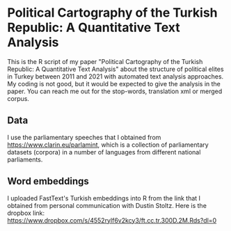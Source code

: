 # Political Cartography of the Turkish Republic: A Quantitative Text Analysis
This is the R script of my paper "Political Cartography of the Turkish Republic: A Quantitative Text Analysis" about the structure of political elites in Turkey between 2011 and 2021 with automated text analysis approaches.
My coding is not good, but it would be expected to give the analysis in the paper. You can reach me out for the stop-words, translation xml or merged corpus.
## Data ##
I use the parliamentary speeches that I obtained from https://www.clarin.eu/parlamint, which is a collection of parliamentary datasets (corpora) in a number of languages from different national parliaments.
## Word embeddings ##
I uploaded FastText's Turkish embeddings into R from the link that I obtained from personal communication with Dustin Stoltz.
Here is the dropbox link:  https://www.dropbox.com/s/4552rylf6v2kcy3/ft.cc.tr.300D.2M.Rds?dl=0

